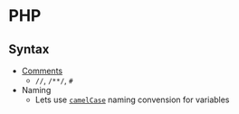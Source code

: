 # PHP
## Syntax
- [Comments](syntax-comment.php)
    - `//`, `/**/`, `#`
- Naming
    - Lets use [`camelCase`](syntax-naming.php) naming convension for variables